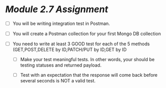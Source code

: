 
# ***Module 2.7 Assignment***

- [ ] You will be writing integration test in Postman.

- [ ] You will create a Postman collection for your first Mongo DB collection

- [ ] You need to write at least 3 GOOD test for each of the 5 methods (GET,POST,DELETE by ID,PATCH/PUT by ID,GET by ID

  - [ ] Make your test meaningful tests. In other words, your should be testing statuses and returned payload.

  - [ ] Test with an expectation that the response will come back before several seconds is NOT a valid test.

